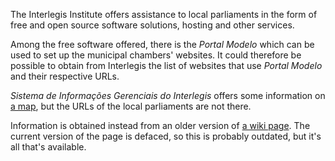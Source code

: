 The Interlegis Institute offers assistance to local parliaments in the form
of free and open source software solutions, hosting and other services.

Among the free software offered, there is the *Portal Modelo* which can be
used to set up the municipal chambers' websites. It could therefore be
possible to obtain from Interlegis the list of websites that use
*Portal Modelo* and their respective URLs.

*Sistema de Informações Gerenciais do Interlegis* offers some information on
[a map](https://sigi.interlegis.leg.br/dashboard/mapa/), but the URLs of the
local parliaments are not there.

Information is obtained instead from an older version of
[a wiki page](https://colab.interlegis.leg.br/wiki/CasasUsamPortalModelo?version=414#L1).
The current version of the page is defaced, so this is probably outdated, but
it's all that's available.
